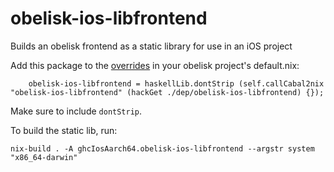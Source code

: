 # obelisk-ios-libfrontend

Builds an obelisk frontend as a static library for use in an iOS project

Add this package to the [overrides](https://github.com/obsidiansystems/obelisk/#adding-package-overrides) in your obelisk project's default.nix:

```
    obelisk-ios-libfrontend = haskellLib.dontStrip (self.callCabal2nix "obelisk-ios-libfrontend" (hackGet ./dep/obelisk-ios-libfrontend) {});
```

Make sure to include `dontStrip`.

To build the static lib, run:

```
nix-build . -A ghcIosAarch64.obelisk-ios-libfrontend --argstr system "x86_64-darwin"
```